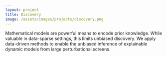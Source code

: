 ```yaml
---
layout: project
title: Discovery
image: /assets/images/projects/discovery.png
---
```

Mathematical models are powerful means to encode prior knowledge. While valuable in data-sparse settings, this limits unbiased discovery. We apply data-driven methods to enable the unbiased inference of explainable dynamic models from large perturbational screens.